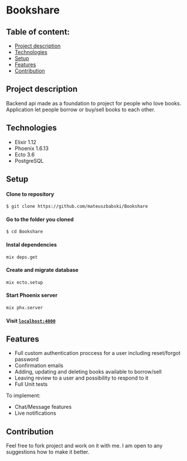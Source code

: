 # Bookshare

## Table of content:
* [Project description](#project-description)
* [Technologies](#technologies)
* [Setup](#setup)
* [Features](#features)
* [Contribution](#contribution)


## Project description
Backend api made as a foundation to project for people who love books. Application let people borrow or buy/sell books to each other. 

## Technologies

- Elixir 1.12
- Phoenix 1.6.13
- Ecto 3.6
- PostgreSQL

## Setup

#### Clone to repository
```
$ git clone https://github.com/mateuszbabski/Bookshare
```

#### Go to the folder you cloned
```
$ cd Bookshare
```

#### Instal dependencies
```
mix deps.get
```

#### Create and migrate database
```
mix ecto.setup
```

#### Start Phoenix server
```
mix phx.server
```

#### Visit [`localhost:4000`](http://localhost:4000)

## Features

- Full custom authentication proccess for a user including reset/forgot password
- Confirmation emails
- Adding, updating and deleting books available to borrow/sell
- Leaving review to a user and possibility to respond to it
- Full Unit tests

To implement:
- Chat/Message features
- Live notifications

## Contribution

Feel free to fork project and work on it with me. I am open to any suggestions how to make it better.

